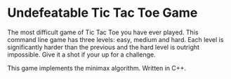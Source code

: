 #  Undefeatable Tic Tac Toe Game

The most difficult game of Tic Tac Toe you have ever played. This command line game has three levels: easy, medium and hard. Each level is significantly harder than the previous and the hard level is outright impossible. Give it a shot if your up for a challenge.

This game implements the minimax algorithm. Written in C++.


